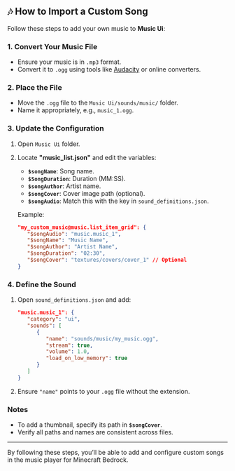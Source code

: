 ## 🎶 How to Import a Custom Song

Follow these steps to add your own music to **Music Ui**:

### 1. Convert Your Music File

-   Ensure your music is in `.mp3` format.
-   Convert it to `.ogg` using tools like [Audacity](https://www.audacityteam.org/) or online converters.

### 2. Place the File

-   Move the `.ogg` file to the `Music Ui/sounds/music/` folder.
-   Name it appropriately, e.g., `music_1.ogg`.

### 3. Update the Configuration

1. Open `Music Ui` folder.
2. Locate **"music_list.json"** and edit the variables:

    - **`$songName`**: Song name.
    - **`$SongDuration`**: Duration (MM:SS).
    - **`$songAuthor`**: Artist name.
    - **`$songCover`**: Cover image path (optional).
    - **`$songAudio`**: Match this with the key in `sound_definitions.json`.

    Example:

    ```json
    "my_custom_music@music.list_item_grid": {
       "$songAudio": "music.music_1",
       "$songName": "Music Name",
       "$songAuthor": "Artist Name",
       "$songDuration": "02:30",
       "$songCover": "textures/covers/cover_1" // Optional
    }
    ```

### 4. Define the Sound

1. Open `sound_definitions.json` and add:

    ```json
    "music.music_1": {
       "category": "ui",
       "sounds": [
          {
             "name": "sounds/music/my_music.ogg",
             "stream": true,
             "volume": 1.0,
             "load_on_low_memory": true
          }
       ]
    }
    ```

2. Ensure `"name"` points to your `.ogg` file without the extension.

### Notes

-   To add a thumbnail, specify its path in **`$songCover`**.
-   Verify all paths and names are consistent across files.

---

By following these steps, you’ll be able to add and configure custom songs in the music player for Minecraft Bedrock.
